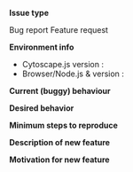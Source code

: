 **Issue type**

<!-- 
Are you submitting a bug report or a feature request?

When submitting a bug report, check the following:
- The report has a descriptive title.
- The bug still exists in most recent version of the library.

A request for help or a requests for a how-to should be directed to Stack Overflow:
http://stackoverflow.com/questions/tagged/cytoscape.js 
-->

<!-- Delete one option -->
Bug report
Feature request 




<!-- BUG REPORT : Delete if requesting a feature -->

**Environment info**

- Cytoscape.js version : 
- Browser/Node.js & version : 

**Current (buggy) behaviour**

<!-- What does the bug do? -->


**Desired behavior**

<!-- What do you expect Cytoscape.js to do instead? -->


**Minimum steps to reproduce**

<!-- 
Write out an overview of what you need to do to reproduce the issue.

Fork/clone this JSBin demo and reproduce your issue so that your issue can be addressed quickly:
http://jsbin.com/teworah

If your code to reproduce is only two or three lines, you can write it in the issue instead.  Format your code in backtick code blocks like this:

```js
my.code();
```
-->

<!-- END BUG REPORT -->




<!-- FEATURE REQUEST : Delete if reporting a bug -->

**Description of new feature**

<!-- What should the new feature do?  For visual features, include an image/mockup of the expected output. -->


**Motivation for new feature**

<!-- Describe your use case for this new feature. -->


<!-- END FEATURE REQUEST -->
